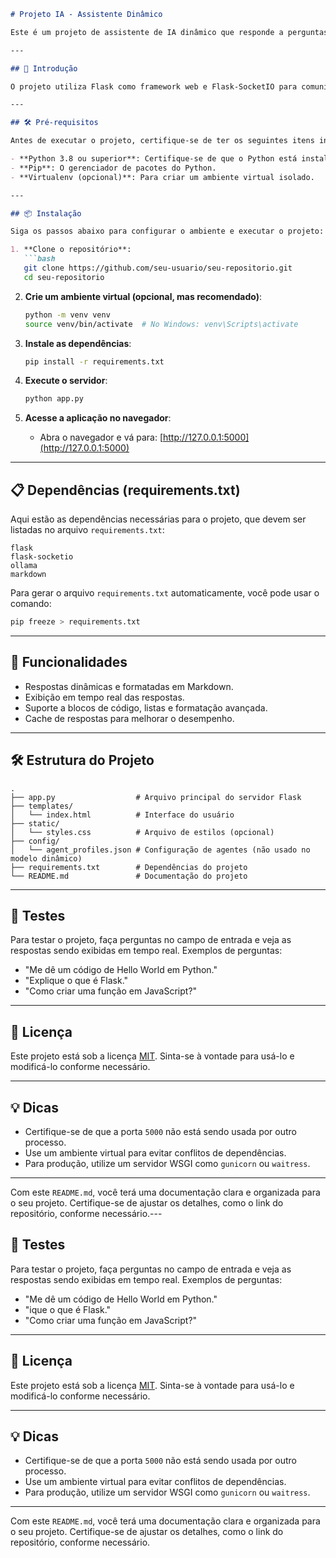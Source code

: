 
```markdown
# Projeto IA - Assistente Dinâmico

Este é um projeto de assistente de IA dinâmico que responde a perguntas de forma clara e objetiva, utilizando Markdown para formatar as respostas. Ele suporta exibição em tempo real, semelhante ao ChatGPT.

---

## 📖 Introdução

O projeto utiliza Flask como framework web e Flask-SocketIO para comunicação em tempo real. Ele também integra a biblioteca `ollama` para geração de respostas baseadas em IA. O objetivo é criar uma interface interativa e responsiva para responder a perguntas de forma dinâmica.

---

## 🛠️ Pré-requisitos

Antes de executar o projeto, certifique-se de ter os seguintes itens instalados:

- **Python 3.8 ou superior**: Certifique-se de que o Python está instalado e configurado no PATH.
- **Pip**: O gerenciador de pacotes do Python.
- **Virtualenv (opcional)**: Para criar um ambiente virtual isolado.

---

## 📦 Instalação

Siga os passos abaixo para configurar o ambiente e executar o projeto:

1. **Clone o repositório**:
   ```bash
   git clone https://github.com/seu-usuario/seu-repositorio.git
   cd seu-repositorio
   ```

2. **Crie um ambiente virtual (opcional, mas recomendado)**:
   ```bash
   python -m venv venv
   source venv/bin/activate  # No Windows: venv\Scripts\activate
   ```

3. **Instale as dependências**:
   ```bash
   pip install -r requirements.txt
   ```

4. **Execute o servidor**:
   ```bash
   python app.py
   ```

5. **Acesse a aplicação no navegador**:
   - Abra o navegador e vá para: [http://127.0.0.1:5000](http://127.0.0.1:5000)

---

## 📋 Dependências (requirements.txt)

Aqui estão as dependências necessárias para o projeto, que devem ser listadas no arquivo `requirements.txt`:

```
flask
flask-socketio
ollama
markdown
```

Para gerar o arquivo `requirements.txt` automaticamente, você pode usar o comando:

```bash
pip freeze > requirements.txt
```

---

## 🚀 Funcionalidades

- Respostas dinâmicas e formatadas em Markdown.
- Exibição em tempo real das respostas.
- Suporte a blocos de código, listas e formatação avançada.
- Cache de respostas para melhorar o desempenho.

---

## 🛠️ Estrutura do Projeto

```
.
├── app.py                  # Arquivo principal do servidor Flask
├── templates/
│   └── index.html          # Interface do usuário
├── static/
│   └── styles.css          # Arquivo de estilos (opcional)
├── config/
│   └── agent_profiles.json # Configuração de agentes (não usado no modelo dinâmico)
├── requirements.txt        # Dependências do projeto
└── README.md               # Documentação do projeto
```

---

## 🧪 Testes

Para testar o projeto, faça perguntas no campo de entrada e veja as respostas sendo exibidas em tempo real. Exemplos de perguntas:

- "Me dê um código de Hello World em Python."
- "Explique o que é Flask."
- "Como criar uma função em JavaScript?"

---

## 📝 Licença

Este projeto está sob a licença [MIT](https://opensource.org/licenses/MIT). Sinta-se à vontade para usá-lo e modificá-lo conforme necessário.

---

## 💡 Dicas

- Certifique-se de que a porta `5000` não está sendo usada por outro processo.
- Use um ambiente virtual para evitar conflitos de dependências.
- Para produção, utilize um servidor WSGI como `gunicorn` ou `waitress`.

---

Com este `README.md`, você terá uma documentação clara e organizada para o seu projeto. Certifique-se de ajustar os detalhes, como o link do repositório, conforme necessário.---

## 🧪 Testes

Para testar o projeto, faça perguntas no campo de entrada e veja as respostas sendo exibidas em tempo real. Exemplos de perguntas:

- "Me dê um código de Hello World em Python."
- "ique o que é Flask."
- "Como criar uma função em JavaScript?"

---

## 📝 Licença

Este projeto está sob a licença [MIT](https://opensource.org/licenses/MIT). Sinta-se à vontade para usá-lo e modificá-lo conforme necessário.

---

## 💡 Dicas

- Certifique-se de que a porta `5000` não está sendo usada por outro processo.
- Use um ambiente virtual para evitar conflitos de dependências.
- Para produção, utilize um servidor WSGI como `gunicorn` ou `waitress`.

---

Com este `README.md`, você terá uma documentação clara e organizada para o seu projeto. Certifique-se de ajustar os detalhes, como o link do repositório, conforme necessário.